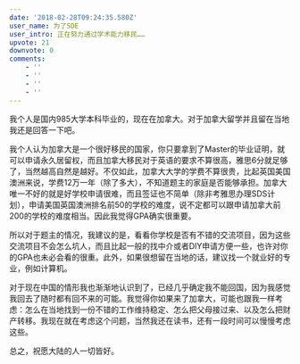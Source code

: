 ```yaml
---
date: '2018-02-28T09:24:35.580Z'
user_name: 为了SDE
user_intro: 正在努力通过学术能力移民……
upvote: 21
downvote: 0
comments:
    - ''
    - ''
    - ''
    - ''
---
```


我个人是国内985大学本科毕业的，现在在加拿大。对于加拿大留学并且留在当地我还是回答一下吧。

我个人认为加拿大是一个很好移民的国家，你只要拿到了Master的毕业证明，就可以申请永久居留权，而且加拿大移民对于英语的要求不算很高，雅思6分就足够了，当然越高自然是越好。不仅如此，加拿大大学的学费不算很贵，比起英国美国澳洲来说，学费12万一年（除了多大），不知道题主的家庭是否能够承担。加拿大唯一不好的就是好学校申请很难，而且签证也不简单（除非考雅思办理SDS计划），申请美国英国澳洲排名前50的学校的难度，说不定都可以跟申请加拿大前200的学校的难度相当。因此我觉得GPA确实很重要。

所以对于题主的情况，我建议的是，看看你学校是否有不错的交流项目，因为这些交流项目不会怎么坑人，而且比起一般的找中介或者DIY申请方便一些，也许对你的GPA也未必会看的很重。此外，如果很想留在当地的话，建议找一个就业好的专业，例如计算机。  

对于现在中国的情形我也渐渐地认识到了，已经几乎确定我不能回国，因为我感觉我回去了随时都有回不来的可能。我觉得你如果来了加拿大，可能也跟我一样考虑：怎么在当地找到一份不错的工作维持稳定、怎么把父母接过来、以及怎么把财产转移。我现在就在考虑这个问题，当然我还在读书，还有一段时间可以慢慢考虑这些。

总之，祝愿大陆的人一切皆好。
